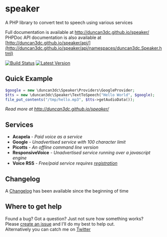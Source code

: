 # speaker
A PHP library to convert text to speech using various services

Full documentation is available at http://duncan3dc.github.io/speaker/  
PHPDoc API documentation is also available at [http://duncan3dc.github.io/speaker/api/](http://duncan3dc.github.io/speaker/api/namespaces/duncan3dc.Speaker.html)  

[![Build Status](https://img.shields.io/travis/duncan3dc/speaker.svg)](https://travis-ci.org/duncan3dc/speaker)
[![Latest Version](https://img.shields.io/packagist/v/duncan3dc/speaker.svg)](https://packagist.org/packages/duncan3dc/speaker)


## Quick Example

```php
$google = new \duncan3dc\Speaker\Providers\GoogleProvider;
$tts = new \duncan3dc\Speaker\TextToSpeech("Hello World", $google);
file_put_contents("/tmp/hello.mp3", $tts->getAudioData());
```

_Read more at http://duncan3dc.github.io/speaker/_  


## Services
* __Acapela__ - _Paid voice as a service_
* __Google__ - _Unadvertised service with 100 character limit_
* __Picotts__ - _An offline command line version_
* __ResponsiveVoice__ - _Unadvertised service running over a javascript engine_
* __Voice RSS__ - _Free/paid service requires [registration](http://www.voicerss.org/personel/)_


## Changelog
A [Changelog](CHANGELOG.md) has been available since the beginning of time


## Where to get help
Found a bug? Got a question? Just not sure how something works?  
Please [create an issue](//github.com/duncan3dc/speaker/issues) and I'll do my best to help out.  
Alternatively you can catch me on [Twitter](https://twitter.com/duncan3dc)
